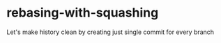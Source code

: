 # rebasing-with-squashing
Let's make history clean by creating just single commit for every branch 

